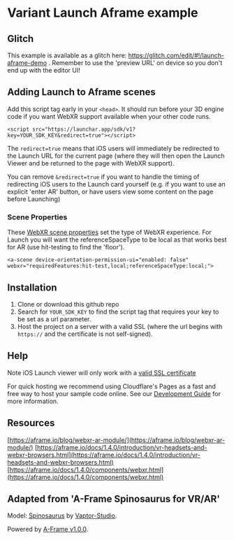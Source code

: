 # Variant Launch Aframe example

## Glitch

This example is available as a glitch here: https://glitch.com/edit/#!/launch-aframe-demo . Remember to use the 'preview URL' on device so you don't end up with the editor UI!

## Adding Launch to Aframe scenes

Add this script tag early in your `<head>`. It should run before your 3D engine code if you want WebXR support available when your other code runs.

`<script src="https://launchar.app/sdk/v1?key=YOUR_SDK_KEY&redirect=true"></script>`

The `redirect=true` means that iOS users will immediately be redirected to the Launch URL for the current page (where they will then open the Launch Viewer and be returned to the page with WebXR support).

You can remove `&redirect=true` if you want to handle the timing of redirecting iOS users to the Launch card yourself (e.g. if you want to use an explicit 'enter AR' button, or have users view some content on the page before Launching)

### Scene Properties

These [WebXR scene properties](https://aframe.io/docs/1.4.0/components/webxr.html) set the type of WebXR experience. For Launch you will want the referenceSpaceType to be local as that works best for AR (use hit-testing to find the 'floor').

`<a-scene device-orientation-permission-ui="enabled: false" webxr="requiredFeatures:hit-test,local;referenceSpaceType:local;">`

## Installation

1.  Clone or download this github repo
2.  Search for `YOUR_SDK_KEY` to find the script tag that requires your key to be set as a url parameter.
3.  Host the project on a server with a valid SSL (where the url begins with `https://` and the certificate is not self-signed).

## Help

Note iOS Launch viewer will only work with a [valid SSL certificate](https://launch.variant3d.com/docs/development-guide)

For quick hosting we recommend using Cloudflare's Pages as a fast and free way to host your sample code online. See our [Development Guide](https://launch.variant3d.com/docs/development-guide) for more information.

## Resources

[https://aframe.io/blog/webxr-ar-module/](https://aframe.io/blog/webxr-ar-module/)
[https://aframe.io/docs/1.4.0/introduction/vr-headsets-and-webxr-browsers.html](https://aframe.io/docs/1.4.0/introduction/vr-headsets-and-webxr-browsers.html)
[https://aframe.io/docs/1.4.0/components/webxr.html](https://aframe.io/docs/1.4.0/components/webxr.html)

## Adapted from 'A-Frame Spinosaurus for VR/AR'

Model: <a href="https://sketchfab.com/3d-models/spinosaurus-2135501583704537907645bf723685e7">Spinosaurus</a> by
<a href="https://sketchfab.com/VapTor">Vaptor-Studio</a>.

Powered by <a href="https://aframe.io/blog/aframe-v1.0.0/">A-Frame v1.0.0</a>.
